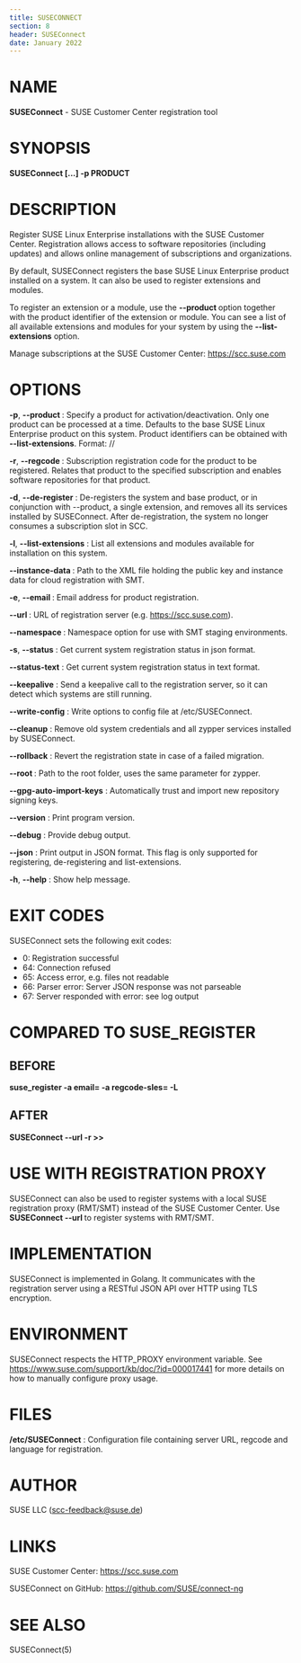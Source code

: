 ```yaml
---
title: SUSECONNECT
section: 8
header: SUSEConnect
date: January 2022
---
```

# NAME
**SUSEConnect** - SUSE Customer Center registration tool

# SYNOPSIS

**SUSEConnect [<optional>...] -p PRODUCT**

# DESCRIPTION

Register SUSE Linux Enterprise installations with the SUSE Customer Center.
Registration allows access to software repositories (including updates)
and allows online management of subscriptions and organizations.

By default, SUSEConnect registers the base SUSE Linux Enterprise product
installed on a system. It can also be used to register extensions and modules.

To register an extension or a module, use the **--product <PRODUCT-IDENTIFIER>**
option together with the product identifier of the extension or module.
You can see a list of all available extensions and modules for your system by
using the **--list-extensions** option.

Manage subscriptions at the SUSE Customer Center: https://scc.suse.com

# OPTIONS

  **-p**, **--product <PRODUCT>**
  : Specify a product for activation/deactivation. Only one product can be
    processed at a time. Defaults to the base SUSE Linux Enterprise product on
    this system. Product identifiers can be obtained with **--list-extensions**.
    Format: <name>/<version>/<architecture>

  **-r**, **--regcode <REGCODE>**
  : Subscription registration code for the product to be registered.
    Relates that product to the specified subscription and enables software
    repositories for that product.

  **-d**, **--de-register**
  : De-registers the system and base product, or in conjunction with
    --product, a single extension, and removes all its services installed by
    SUSEConnect. After de-registration, the system no longer consumes a
    subscription slot in SCC.

  **-l**, **--list-extensions**
  : List all extensions and modules available for installation on this system.

  **--instance-data <path to file>**
  : Path to the XML file holding the public key and instance data
    for cloud registration with SMT.

  **-e**, **--email <email>**
  : Email address for product registration.

  **--url <URL>**
  : URL of registration server (e.g. https://scc.suse.com).

  **--namespace <NAMESPACE>**
  : Namespace option for use with SMT staging environments.

  **-s**, **--status**
  : Get current system registration status in json format.

  **--status-text**
  : Get current system registration status in text format.

  **--keepalive**
  : Send a keepalive call to the registration server, so it can detect which
    systems are still running.

  **--write-config**
  : Write options to config file at /etc/SUSEConnect.

  **--cleanup**
  : Remove old system credentials and all zypper services installed by
    SUSEConnect.

  **--rollback**
  : Revert the registration state in case of a failed migration.

  **--root <PATH>**
  : Path to the root folder, uses the same parameter for zypper.

  **--gpg-auto-import-keys**
  : Automatically trust and import new repository signing keys.

  **--version**
  : Print program version.

  **--debug**
  : Provide debug output.

  **--json**
  : Print output in JSON format. This flag is only supported for registering, de-registering and list-extensions.

  **-h**, **--help**
  : Show help message.

# EXIT CODES

  SUSEConnect sets the following exit codes:

  * 0:  Registration successful
  * 64: Connection refused
  * 65: Access error, e.g. files not readable
  * 66: Parser error: Server JSON response was not parseable
  * 67: Server responded with error: see log output

# COMPARED TO SUSE_REGISTER
## BEFORE
  **suse_register -a email=<email> -a regcode-sles=<regcode> -L <logfile>**

## AFTER
  **SUSEConnect --url <registration-server-url> -r <regcode> >> <logfile>**

# USE WITH REGISTRATION PROXY

  SUSEConnect can also be used to register systems with a local SUSE
  registration proxy (RMT/SMT) instead of the SUSE Customer Center.
  Use **SUSEConnect --url <registration-proxy-server-url>** to register systems with RMT/SMT.

# IMPLEMENTATION

  SUSEConnect is implemented in Golang. It communicates with the registration
  server using a RESTful JSON API over HTTP using TLS encryption.

# ENVIRONMENT

  SUSEConnect respects the HTTP_PROXY environment variable.
  See https://www.suse.com/support/kb/doc/?id=000017441 for more details
  on how to manually configure proxy usage.

# FILES

  **/etc/SUSEConnect**
  : Configuration file containing server URL, regcode and language for
    registration.

# AUTHOR

SUSE LLC (<scc-feedback@suse.de>)

# LINKS

SUSE Customer Center: https://scc.suse.com

SUSEConnect on GitHub: https://github.com/SUSE/connect-ng

# SEE ALSO

SUSEConnect(5)
